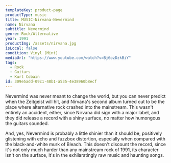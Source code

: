 ```yaml
---
templateKey: product-page
productType: music
title: MUSIC-Nirvana-Nevermind
name: Nirvana
subtitle: Nevermind
genre: Rock/Alternative
year: 1991
productImg: /assets/nirvana.jpg
isLocal: false
condition: Vinyl (Mint)
mediaUrl: "https://www.youtube.com/watch?v=Bj6ozDzkBiY"
tags:
  - Rock
  - Guitars
  - Kurt Cobain
id: 309e5add-09c1-48b1-a535-4e38960b8ecf
---
```


Nevermind was never meant to change the world, but you can never predict when the Zeitgeist will hit, and Nirvana's second album turned out to be the place where alternative rock crashed into the mainstream. This wasn't entirely an accident, either, since Nirvana did sign with a major label, and they did release a record with a shiny surface, no matter how humongous the guitars sounded.

And, yes, Nevermind is probably a little shinier than it should be, positively glistening with echo and fuzzbox distortion, especially when compared with the black-and-white murk of Bleach. This doesn't discount the record, since it's not only much harder than any mainstream rock of 1991, its character isn't on the surface, it's in the exhilaratingly raw music and haunting songs.
